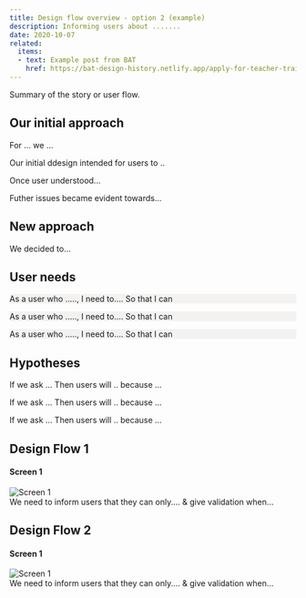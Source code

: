 ```yaml
---
title: Design flow overview - option 2 (example)
description: Informing users about .......
date: 2020-10-07
related:
  items:
  - text: Example post from BAT
    href: https://bat-design-history.netlify.app/apply-for-teacher-training/getting-references-before-submitting/
---
```



Summary of the story or user flow.

## Our initial approach

For ... we ...

Our initial ddesign intended for users to ..

Once user understood...

Futher issues became evident towards...

## New approach

We decided to...

## User needs
<div class="govuk-panel" style="background-color:#F3F2F1;text-align: left;">
<p> As a user who ....., I need to.... So that I can <p>
</div>
<div class="govuk-panel" style="background-color:#F3F2F1;text-align: left;">
<p> As a user who ....., I need to.... So that I can <p>
</div>
<div class="govuk-panel" style="background-color:#F3F2F1;text-align: left;">
<p> As a user who ....., I need to.... So that I can <p>
</div>

## Hypotheses
If we ask ...
Then users will ..
because ...

If we ask ...
Then users will ..
because ...

If we ask ...
Then users will ..
because ...

## Design Flow 1

#### Screen 1
<img src="/images/example-post/02-search-results.png" alt="Screen 1">

<div id="account-number-hint" class="govuk-hint">
We need to inform users that they can only.... & give validation when...
 </div>

## Design Flow 2

#### Screen 1
<img src="/images/example-post/02-search-results.png" alt="Screen 1">

<div id="account-number-hint" class="govuk-hint">
We need to inform users that they can only.... & give validation when...
</div>
